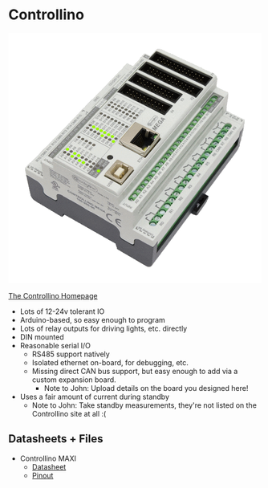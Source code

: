 # Controllino

![A Controllino, Animated](/img/controllino/Controllino-Animated-V2.gif)

[The Controllino Homepage](https://www.controllino.com/)

- Lots of 12-24v tolerant IO
- Arduino-based, so easy enough to program
- Lots of relay outputs for driving lights, etc. directly
- DIN mounted
- Reasonable serial I/O
    - RS485 support natively
    - Isolated ethernet on-board, for debugging, etc.
    - Missing direct CAN bus support, but easy enough to add via a custom expansion board.
        - Note to John: Upload details on the board you designed here!
- Uses a fair amount of current during standby
    - Note to John: Take standby measurements, they're not listed on the Controllino site at all :(

## Datasheets + Files

- Controllino MAXI
    - [Datasheet](/datasheets/controllino/MAXI_DATASHEET-19-04-20161.pdf)
    - [Pinout](/datasheets/controllino/CONTROLLINO-MAXI-Pinout.pdf)
